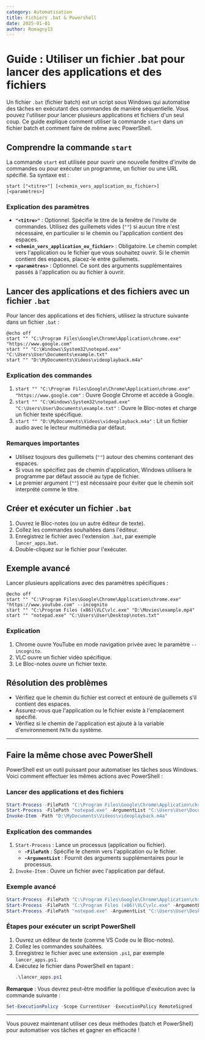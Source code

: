 ```yaml
---
category: Automatisation
title: Fichiers .bat & Powershell
date: 2025-01-01
author: Romagny13
---
```


# Guide : Utiliser un fichier .bat pour lancer des applications et des fichiers

Un fichier `.bat` (fichier batch) est un script sous Windows qui automatise des tâches en exécutant des commandes de manière séquentielle. Vous pouvez l'utiliser pour lancer plusieurs applications et fichiers d'un seul coup. Ce guide explique comment utiliser la commande `start` dans un fichier batch et comment faire de même avec PowerShell.

## Comprendre la commande `start`

La commande `start` est utilisée pour ouvrir une nouvelle fenêtre d'invite de commandes ou pour exécuter un programme, un fichier ou une URL spécifié. Sa syntaxe est :

```batch
start ["<titre>"] [<chemin_vers_application_ou_fichier>] [<paramètres>]
```

### Explication des paramètres

- **`"<titre>"`** : Optionnel. Spécifie le titre de la fenêtre de l'invite de commandes. Utilisez des guillemets vides (`""`) si aucun titre n'est nécessaire, en particulier si le chemin ou l'application contient des espaces.
- **`<chemin_vers_application_ou_fichier>`** : Obligatoire. Le chemin complet vers l'application ou le fichier que vous souhaitez ouvrir. Si le chemin contient des espaces, placez-le entre guillemets.
- **`<paramètres>`** : Optionnel. Ce sont des arguments supplémentaires passés à l'application ou au fichier à ouvrir.

## Lancer des applications et des fichiers avec un fichier `.bat`

Pour lancer des applications et des fichiers, utilisez la structure suivante dans un fichier `.bat` :

```batch
@echo off
start "" "C:\Program Files\Google\Chrome\Application\chrome.exe" "https://www.google.com"
start "" "C:\Windows\System32\notepad.exe" "C:\Users\User\Documents\example.txt"
start "" "D:\MyDocuments\Videos\videoplayback.m4a"
```

### Explication des commandes

1. `start "" "C:\Program Files\Google\Chrome\Application\chrome.exe" "https://www.google.com"` : Ouvre Google Chrome et accède à Google.
2. `start "" "C:\Windows\System32\notepad.exe" "C:\Users\User\Documents\example.txt"` : Ouvre le Bloc-notes et charge un fichier texte spécifique.
3. `start "" "D:\MyDocuments\Videos\videoplayback.m4a"` : Lit un fichier audio avec le lecteur multimédia par défaut.

### Remarques importantes

- Utilisez toujours des guillemets (`""`) autour des chemins contenant des espaces.
- Si vous ne spécifiez pas de chemin d'application, Windows utilisera le programme par défaut associé au type de fichier.
- Le premier argument (`""`) est nécessaire pour éviter que le chemin soit interprété comme le titre.

## Créer et exécuter un fichier `.bat`

1. Ouvrez le Bloc-notes (ou un autre éditeur de texte).
2. Collez les commandes souhaitées dans l'éditeur.
3. Enregistrez le fichier avec l'extension `.bat`, par exemple `lancer_apps.bat`.
4. Double-cliquez sur le fichier pour l'exécuter.

## Exemple avancé

Lancer plusieurs applications avec des paramètres spécifiques :

```batch
@echo off
start "" "C:\Program Files\Google\Chrome\Application\chrome.exe" "https://www.youtube.com" --incognito
start "" "C:\Program Files (x86)\VLC\vlc.exe" "D:\Movies\example.mp4"
start "" "notepad.exe" "C:\Users\User\Desktop\notes.txt"
```

### Explication

1. Chrome ouvre YouTube en mode navigation privée avec le paramètre `--incognito`.
2. VLC ouvre un fichier vidéo spécifique.
3. Le Bloc-notes ouvre un fichier texte.

## Résolution des problèmes

- Vérifiez que le chemin du fichier est correct et entouré de guillemets s'il contient des espaces.
- Assurez-vous que l'application ou le fichier existe à l'emplacement spécifié.
- Vérifiez si le chemin de l'application est ajouté à la variable d'environnement `PATH` du système.

---

## Faire la même chose avec PowerShell

PowerShell est un outil puissant pour automatiser les tâches sous Windows. Voici comment effectuer les mêmes actions avec PowerShell :

### Lancer des applications et des fichiers

```powershell
Start-Process -FilePath "C:\Program Files\Google\Chrome\Application\chrome.exe" -ArgumentList "https://www.google.com"
Start-Process -FilePath "notepad.exe" -ArgumentList "C:\Users\User\Documents\example.txt"
Invoke-Item -Path "D:\MyDocuments\Videos\videoplayback.m4a"
```

### Explication des commandes

1. `Start-Process` : Lance un processus (application ou fichier).
   - **`-FilePath`** : Spécifie le chemin vers l'application ou le fichier.
   - **`-ArgumentList`** : Fournit des arguments supplémentaires pour le processus.
2. `Invoke-Item` : Ouvre un fichier avec l'application par défaut.

### Exemple avancé

```powershell
Start-Process -FilePath "C:\Program Files\Google\Chrome\Application\chrome.exe" -ArgumentList "https://www.youtube.com --incognito"
Start-Process -FilePath "C:\Program Files (x86)\VLC\vlc.exe" -ArgumentList "D:\Movies\example.mp4"
Start-Process -FilePath "notepad.exe" -ArgumentList "C:\Users\User\Desktop\notes.txt"
```

### Étapes pour exécuter un script PowerShell

1. Ouvrez un éditeur de texte (comme VS Code ou le Bloc-notes).
2. Collez les commandes souhaitées.
3. Enregistrez le fichier avec une extension `.ps1`, par exemple `lancer_apps.ps1`.
4. Exécutez le fichier dans PowerShell en tapant :
   ```powershell
   .\lancer_apps.ps1
   ```

**Remarque** : Vous devrez peut-être modifier la politique d'exécution avec la commande suivante :

```powershell
Set-ExecutionPolicy -Scope CurrentUser -ExecutionPolicy RemoteSigned
```

---

Vous pouvez maintenant utiliser ces deux méthodes (batch et PowerShell) pour automatiser vos tâches et gagner en efficacité !
